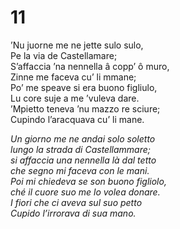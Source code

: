 # 11  
  
’Nu juorne me ne jette sulo sulo,  
Pe la via de Castellamare;  
S’affaccia ’na nennella â copp’ ô muro,  
Zinne me faceva cu’ li mmane;  
Po’ me speave si era buono figliulo,  
Lu core suje a me ’vuleva dare.  
’Mpietto teneva ’nu mazzo re sciure;  
Cupindo l’aracquava cu’ li mane.

*Un giorno me ne andai solo soletto  
lungo la strada di Castellammare;  
si affaccia una nennella là dal tetto  
che segno mi faceva con le mani.  
Poi mi chiedeva se son buono figliolo,  
ché il cuore suo me lo volea donare.  
I fiori che ci aveva sul suo petto  
Cupido l’irrorava di sua mano.*



